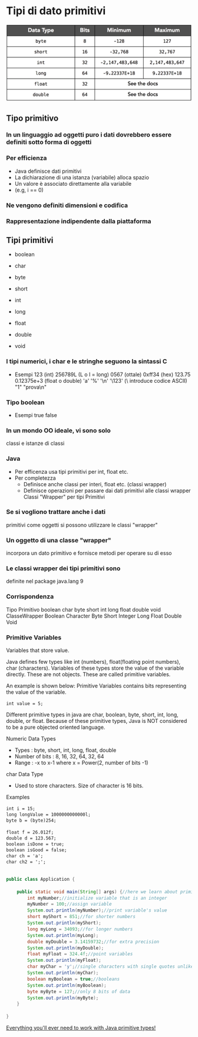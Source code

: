 # Tipi di dato primitivi

![tipi primitivi](img/tipi.png)



## Tipo primitivo

### In un linguaggio ad oggetti puro i dati dovrebbero essere definiti sotto forma di oggetti

### Per efficienza
* Java definisce dati primitivi
* La dichiarazione di una istanza (variabile) alloca spazio
* Un valore è associato direttamente alla variabile 
* (e.g, i == 0) 

### Ne vengono definiti dimensioni e codifica

### Rappresentazione indipendente dalla piattaforma

## Tipi primitivi
* boolean
* char
* byte
* short
* int
* long
* float
* double


* void


###  I tipi numerici, i char e le stringhe seguono la sintassi C

*  Esempi
123 (int)
256789L (L o l = long)
0567 (ottale) 0xff34 (hex)
123.75 0.12375e+3 (float o double)
'a' '%' '\n'
'\123' (\ introduce codice ASCII)
"1" "prova\n"

### Tipo boolean
* Esempi
true
false



### In un mondo OO ideale, vi sono solo
classi e istanze di classi

### Java
* Per efficenza usa tipi primitivi per int,
float etc.
* Per completezza
  * Definisce anche classi per interi, float etc.
(classi wrapper)
  * Definisce operazioni per passare dai dati
primitivi alle classi wrapper
Classi "Wrapper" per tipi Primitivi

### Se si vogliono trattare anche i dati
primitivi come oggetti si possono
utilizzare le classi "wrapper"

### Un oggetto di una classe "wrapper"
incorpora un dato primitivo e fornisce
metodi per operare su di esso

### Le classi wrapper dei tipi primitivi sono
definite nel package java.lang
9
### Corrispondenza
Tipo Primitivo
boolean
char
byte
short
int
long
float
double
void
ClasseWrapper
Boolean
Character
Byte
Short
Integer
Long
Float
Double
Void


### Primitive Variables

Variables that store value.


Java defines few types like int (numbers), float(floating point numbers), char (characters). Variables of these types store the value of the variable directly. These are not objects. These are called primitive variables. 

An example is shown below: Primitive Variables contains bits representing the value of the variable.

```
int value = 5;

```
Different primitive types in java are char, boolean, byte, short, int, long, double, or float. Because of these primitive types, Java is NOT considered to be a pure objected oriented language.

Numeric Data Types
- Types  : byte, short, int, long, float, double
- Number of bits : 8, 16, 32, 64, 32, 64
- Range  : -x to x-1 where x = Power(2, number of bits -1)

char Data Type
- Used to store characters. Size of character is 16 bits.

Examples

```
int i = 15;
long longValue = 1000000000000l;
byte b = (byte)254;

float f = 26.012f;
double d = 123.567;
boolean isDone = true;
boolean isGood = false;
char ch = 'a';
char ch2 = ';';
```

```java

public class Application {

	public static void main(String[] args) {//here we learn about primitive types of variables!
		int myNumber;//initialize variable that is an integer
		myNumber = 100;//assign variable
		System.out.println(myNumber);//print variable's value
		short myShort = 851;//for shorter numbers
		System.out.println(myShort);
		long myLong = 34093;//for longer numbers
		System.out.println(myLong);
		double myDouble = 3.14159732;//for extra precision
		System.out.println(myDouble);
		float myFloat = 324.4f;//point variables
		System.out.println(myFloat);
		char myChar = 'y';//single characters with single quotes unlike strings!
		System.out.println(myChar);
		boolean myBoolean = true;//booleans
		System.out.println(myBoolean);
		byte myByte = 127;//only 8 bits of data
		System.out.println(myByte);
	}

}
```

[Everything you'll ever need to work with Java primitive types!](https://github.com/deletescape/Primitives)
